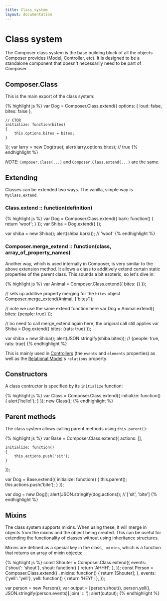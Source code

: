 ```yaml
---
title: Class system
layout: documentation
---
```


# Class system

The Composer class system is the base building block of all the objects Composer
provides (Model, Controller, etc). It is designed to be a standalone component
that doesn't necessarily need to be part of Composer.

## Composer.Class

This is the main export of the class system:

{% highlight js %}
var Dog = Composer.Class.extend({
    options: {
        loud: false,
        bites: false
    },

    // CTOR
    initialize: function(bites)
    {
        this.options.bites = bites;
    }
});
var larry = new Dog(true);
alert(larry.options.bites);  // true
{% endhighlight %}

_NOTE_: `Composer.Class(...)` and `Composer.Class.extend(...)` are the same.

## Extending

Classes can be extended two ways. The vanilla, simple way is `MyClass.extend`.

### Class.extend :: function(definition)
{% highlight js %}
var Dog = Composer.Class.extend({
    bark: function() { return 'woof'; }
});
var Shiba = Dog.extend({ });

var shiba = new Shiba();
alert(shiba.bark());   // 'woof'
{% endhighlight %}

### Composer.merge_extend :: function(class, array_of_property_names)
Another way, which is used internally in Composer, is very similar to the above
extension method. It allows a class to additively extend certain static
properties of the parent class. This sounds a bit esoteric, so let's dive in:

{% highlight js %}
var Animal = Composer.Class.extend({
    bites: {}
});

// sets up additive property merging for the `bites` object
Composer.merge_extend(Animal, ['bites']);

// note we use the same extend function here
var Dog = Animal.extend({
    bites: {people: true}
});

// no need to call merge_extend again here, the original call still applies
var Shiba = Dog.extend({
    bites: {rats: true}
});

var shiba = new Shiba();
alert(JSON.stringify(shiba.bites));  // {people: true, rats: true}
{% endhighlight %}

This is mainly used in [Controllers](docs/controller) (the `events`
and `elements` properties) as well as the [Relational Model](docs/relational)'s 
`relations` property.

## Constructors

A class contructor is specified by its `initialize` function:

{% highlight js %}
var Class = Composer.Class.extend({
    initialize: function()
    {
        alert('hello!');
    }
});
new Class();
{% endhighlight %}

## Parent methods

The class system allows calling parent methods using `this.parent()`:

{% highlight js %}
var Base = Composer.Class.extend({
    actions: [],

    initialize: function()
    {
        this.actions.push('sit');
    }
});

var Dog = Base.extend({
    initialize: function()
    {
        this.parent();
        this.actions.push('bite');
    }
});

var dog = new Dog();
alert(JSON.stringify(dog.actions));  // ['sit', 'bite']
{% endhighlight %}

## Mixins

The class system supports mixins. When using these, it will merge in objects
from the mixins and the object being created. This can be useful for extending
the functionality of classes without using inheritance structures.

Mixins are defined as a special key in the class, `_mixins`, which is a function
that returns an array of mixin objects:

{% highlight js %}
const Shouter = Composer.Class.extend({
    events: {'shout': 'shout'},
    shout: function() { return 'AHHH'; },
});
const Person = Composer.Class.extend({
    _mixins: function() { return [Shouter]; },
    events: {'yell': 'yell'},
    yell: function() { return 'HEY!'; },
});

var person = new Person();
var output = [person.shout(), person.yell(), JSON.stringify(person.events)].join(' :: ');
alert(output);
{% endhighlight %}

